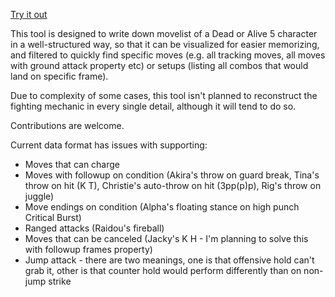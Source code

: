 [Try it out](https://rawgit.com/AlexXsWx/DeadOrAliveMovelistVisualiser/master/src/index.html)

This tool is designed to write down movelist of a Dead or Alive 5 character in a well-structured way, so that it can be visualized for easier memorizing, and filtered to quickly find specific moves (e.g. all tracking moves, all moves with ground attack property etc) or setups (listing all combos that would land on specific frame).

Due to complexity of some cases, this tool isn't planned to reconstruct the fighting mechanic in every single detail, although it will tend to do so.

Contributions are welcome.

Current data format has issues with supporting:
* Moves that can charge
* Moves with followup on condition (Akira's throw on guard break, Tina's throw on hit (K T), Christie's auto-throw on hit (3pp(p)p), Rig's throw on juggle)
* Move endings on condition (Alpha's floating stance on high punch Critical Burst)
* Ranged attacks (Raidou's fireball)
* Moves that can be canceled (Jacky's K H - I'm planning to solve this with followup frames property)
* Jump attack - there are two meanings, one is that offensive hold can't grab it, other is that counter hold would perform differently than on non-jump strike
